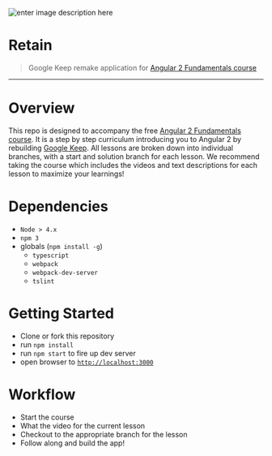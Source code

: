 ![enter image description here](https://res.cloudinary.com/angularclass/image/upload/v1468640978/courses-logo-large.png)
# Retain

> Google Keep remake application for [Angular 2 Fundamentals course](https://angularclass.com/courses)


----------


# Overview
This repo is designed to accompany the free [Angular 2 Fundamentals course](https://angularclass.com/courses). It is a step by step curriculum introducing you to Angular 2 by rebuilding [Google Keep](). All lessons are broken down into individual branches, with a start and solution branch for each lesson. We recommend taking the course which includes the videos and text descriptions for each lesson to maximize your learnings!


# Dependencies
* `Node > 4.x`
* `npm 3`
* globals (`npm install -g`)
    * `typescript`
    * `webpack`
    * `webpack-dev-server`
    * `tslint`


# Getting Started

- Clone or fork this repository
- run `npm install`
- run `npm start` to fire up dev server
- open browser to [`http://localhost:3000`](http://localhost:3000)

# Workflow
* Start the course 
* What the video for the current lesson
* Checkout to the appropriate branch for the lesson
* Follow along and build the app!

